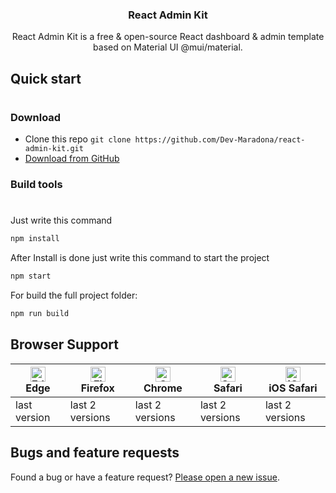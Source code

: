 <p align="center">
  <a href="https://github.com/Dev-Maradona/react-admin-kit"></a>
</p>

<h3 align="center">React Admin Kit</h3>

<p align="center">
  React Admin Kit is a free & open-source React dashboard & admin template based on Material UI @mui/material.
</p>


## Quick start
#

### Download

* Clone this repo `git clone https://github.com/Dev-Maradona/react-admin-kit.git`
* [Download from GitHub](https://github.com/Dev-Maradona/react-admin-kit/archive/master.zip)

### Build tools
#

Just write this command

```sh
npm install
```

After Install is done just write this command to start the project

```sh
npm start
```

For build the full project
folder:

```sh
npm run build
```

## Browser Support

| <img src="https://assets.adminkit.io/browsers/edge.png" alt="Edge" width="24px" height="24px" /><br/>Edge | <img src="https://assets.adminkit.io/browsers/firefox.png" alt="Firefox" width="24px" height="24px" /><br/>Firefox | <img src="https://assets.adminkit.io/browsers/chrome.png" alt="Chrome" width="24px" height="24px" /><br/>Chrome | <img src="https://assets.adminkit.io/browsers/safari.png" alt="Safari" width="24px" height="24px" /><br/>Safari | <img src="https://assets.adminkit.io/browsers/safari-ios.png" alt="iOS Safari" width="24px" height="24px" /><br/>iOS Safari |
| --------- | --------- | --------- | --------- | --------- |
| last version| last 2 versions| last 2 versions| last 2 versions| last 2 versions

## Bugs and feature requests

Found a bug or have a feature request? [Please open a new issue](https://github.com/Dev-Maradona/react-admin-kit/issues/new).
